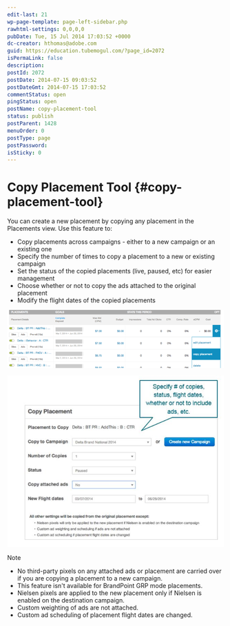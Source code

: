 ```yaml
---
edit-last: 21
wp-page-template: page-left-sidebar.php
rawhtml-settings: 0,0,0,0
pubDate: Tue, 15 Jul 2014 17:03:52 +0000
dc-creator: hthomas@adobe.com
guid: https://education.tubemogul.com/?page_id=2072
isPermaLink: false
description: 
postId: 2072
postDate: 2014-07-15 09:03:52
postDateGmt: 2014-07-15 17:03:52
commentStatus: open
pingStatus: open
postName: copy-placement-tool
status: publish
postParent: 1428
menuOrder: 0
postType: page
postPassword: 
isSticky: 0
---
```


# Copy Placement Tool {#copy-placement-tool}

You can create a new placement by copying any placement in the Placements view. Use this feature to:

* Copy placements across campaigns - either to a new campaign or an existing one
* Specify the number of times to copy a placement to a new or existing campaign
* Set the status of the copied placements (live, paused, etc) for easier management
* Choose whether or not to copy the ads attached to the original placement
* Modify the flight dates of the copied placements

[ ![Where to find copy](assets/where-to-find-copy.png)](assets/where-to-find-copy.png)

[ ![copy placement](assets/copy-placement.jpg)](assets/copy-placement.jpg)

>[!NOTE]
>
>* No third-party pixels on any attached ads or placement are carried over if you are copying a placement to a new campaign.
>* This feature isn't available for BrandPoint GRP mode placements.
>* Nielsen pixels are applied to the new placement only if Nielsen is enabled on the destination campaign.
>* Custom weighting of ads are not attached.
>* Custom ad scheduling of placement flight dates are changed.
